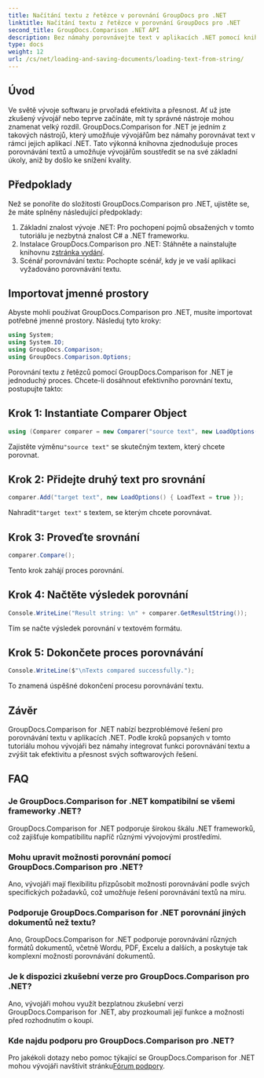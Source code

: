 ```yaml
---
title: Načítání textu z řetězce v porovnání GroupDocs pro .NET
linktitle: Načítání textu z řetězce v porovnání GroupDocs pro .NET
second_title: GroupDocs.Comparison .NET API
description: Bez námahy porovnávejte text v aplikacích .NET pomocí knihovny GroupDocs.Comparison. Zvyšte efektivitu a přesnost bezproblémovou integrací.
type: docs
weight: 12
url: /cs/net/loading-and-saving-documents/loading-text-from-string/
---
```

## Úvod
Ve světě vývoje softwaru je prvořadá efektivita a přesnost. Ať už jste zkušený vývojář nebo teprve začínáte, mít ty správné nástroje mohou znamenat velký rozdíl. GroupDocs.Comparison for .NET je jedním z takových nástrojů, který umožňuje vývojářům bez námahy porovnávat text v rámci jejich aplikací .NET. Tato výkonná knihovna zjednodušuje proces porovnávání textů a umožňuje vývojářům soustředit se na své základní úkoly, aniž by došlo ke snížení kvality.
## Předpoklady
Než se ponoříte do složitosti GroupDocs.Comparison pro .NET, ujistěte se, že máte splněny následující předpoklady:
1. Základní znalost vývoje .NET: Pro pochopení pojmů obsažených v tomto tutoriálu je nezbytná znalost C# a .NET frameworku.
2.  Instalace GroupDocs.Comparison pro .NET: Stáhněte a nainstalujte knihovnu z[stránka vydání](https://releases.groupdocs.com/comparison/net/).
3. Scénář porovnávání textu: Pochopte scénář, kdy je ve vaší aplikaci vyžadováno porovnávání textu.

## Importovat jmenné prostory
Abyste mohli používat GroupDocs.Comparison pro .NET, musíte importovat potřebné jmenné prostory. Následuj tyto kroky:

```csharp
using System;
using System.IO;
using GroupDocs.Comparison;
using GroupDocs.Comparison.Options;
```
Porovnání textu z řetězců pomocí GroupDocs.Comparison for .NET je jednoduchý proces. Chcete-li dosáhnout efektivního porovnání textu, postupujte takto:
## Krok 1: Instantiate Comparer Object
```csharp
using (Comparer comparer = new Comparer("source text", new LoadOptions() { LoadText = true }))
```
 Zajistěte výměnu`"source text"` se skutečným textem, který chcete porovnat.
## Krok 2: Přidejte druhý text pro srovnání
```csharp
comparer.Add("target text", new LoadOptions() { LoadText = true });
```
 Nahradit`"target text"` s textem, se kterým chcete porovnávat.
## Krok 3: Proveďte srovnání
```csharp
comparer.Compare();
```
Tento krok zahájí proces porovnání.
## Krok 4: Načtěte výsledek porovnání
```csharp
Console.WriteLine("Result string: \n" + comparer.GetResultString());
```
Tím se načte výsledek porovnání v textovém formátu.
## Krok 5: Dokončete proces porovnávání
```csharp
Console.WriteLine($"\nTexts compared successfully.");
```
To znamená úspěšné dokončení procesu porovnávání textu.

## Závěr
GroupDocs.Comparison for .NET nabízí bezproblémové řešení pro porovnávání textu v aplikacích .NET. Podle kroků popsaných v tomto tutoriálu mohou vývojáři bez námahy integrovat funkci porovnávání textu a zvýšit tak efektivitu a přesnost svých softwarových řešení.
## FAQ
### Je GroupDocs.Comparison for .NET kompatibilní se všemi frameworky .NET?
GroupDocs.Comparison for .NET podporuje širokou škálu .NET frameworků, což zajišťuje kompatibilitu napříč různými vývojovými prostředími.
### Mohu upravit možnosti porovnání pomocí GroupDocs.Comparison pro .NET?
Ano, vývojáři mají flexibilitu přizpůsobit možnosti porovnávání podle svých specifických požadavků, což umožňuje řešení porovnávání textů na míru.
### Podporuje GroupDocs.Comparison for .NET porovnání jiných dokumentů než textu?
Ano, GroupDocs.Comparison for .NET podporuje porovnávání různých formátů dokumentů, včetně Wordu, PDF, Excelu a dalších, a poskytuje tak komplexní možnosti porovnávání dokumentů.
### Je k dispozici zkušební verze pro GroupDocs.Comparison pro .NET?
Ano, vývojáři mohou využít bezplatnou zkušební verzi GroupDocs.Comparison for .NET, aby prozkoumali její funkce a možnosti před rozhodnutím o koupi.
### Kde najdu podporu pro GroupDocs.Comparison pro .NET?
 Pro jakékoli dotazy nebo pomoc týkající se GroupDocs.Comparison for .NET mohou vývojáři navštívit stránku[Fórum podpory](https://forum.groupdocs.com/c/comparison/12).